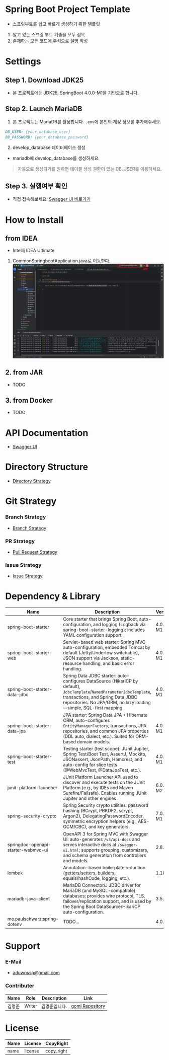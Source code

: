 # Spring Boot Project Template
- 스프링부트를 쉽고 빠르게 생성하기 위한 템플릿
1. 알고 있는 스프링 부트 기술을 모두 접목
2. 존재하는 모든 코드에 주석으로 설명 작성

# Settings
## Step 1. Download JDK25
- 본 프로젝트에는 JDK25, SpringBoot 4.0.0-M1을 기반으로 합니다.

## Step 2. Launch MariaDB
1. 본 프로젝트는 MariaDB를 활용합니다. `.env`에 본인의 계정 정보를 추가해주세요.
```markdown
DB_USER: {your_database_user}
DB_PASSWORD: {your_database_password}
```
2. develop_database 데이터베이스 생성
- mariadb에 develop_database를 생성하세요.
> 자동으로 생성되기를 원하면 테이블 생성 권한이 있는 DB_USER를 이용하세요. 

## Step 3. 실행여부 확인
- 직접 접속해보세요! [Swagger UI 바로가기](http://localhost:8080/swagger-ui/index.html)

# How to Install
## from IDEA
- Intellij IDEA Ultimate
1. CommonSpringbootApplication.java로 이동한다.
![how-to-install-from-idea](docs/image/how-to-install-from-idea.png)

## 2. from JAR
- TODO

## 3. from Docker
- TODO

# API Documentation
- [Swagger UI](http://localhost:8080/swagger-ui/index.html)

# Directory Structure
- [Directory Strategy](docs/strategy/directory)

# Git Strategy
### Branch Strategy
- [Branch Strategy](docs/strategy/branch)

### PR Strategy
- [Pull Request Strategy](docs/strategy/pull-request)

### Issue Strategy
- [Issue Strategy](docs/strategy/issue)

# Dependency & Library
| Name                                | Description                                                                                                                                                                                                                      | Version  |
|-------------------------------------|----------------------------------------------------------------------------------------------------------------------------------------------------------------------------------------------------------------------------------|----------|
| spring-boot-starter                 | Core starter that brings Spring Boot, auto-configuration, and logging (Logback via spring-boot-starter-logging); includes YAML configuration support.                                                                            | 4.0.0-M1 |
| spring-boot-starter-web             | Servlet-based web starter: Spring MVC auto-configuration, embedded Tomcat by default (Jetty/Undertow switchable), JSON support via Jackson, static-resource handling, and basic error handling.                                  | 4.0.0-M1 |
| spring-boot-starter-data-jdbc       | Spring Data JDBC starter: auto-configures DataSource (HikariCP by default), `JdbcTemplate`/`NamedParameterJdbcTemplate`, transactions, and Spring Data JDBC repositories. No JPA/ORM, no lazy loading—simple, SQL-first mapping. | 4.0.0-M1 |
| spring-boot-starter-data-jpa        | JPA starter: Spring Data JPA + Hibernate ORM, auto-configures `EntityManagerFactory`, transactions, JPA repositories, and common JPA properties (DDL auto, dialect, etc.). Suited for ORM-based domain models.                   | 4.0.0-M1 |
| spring-boot-starter-test            | Testing starter (test scope): JUnit Jupiter, Spring Test/Boot Test, AssertJ, Mockito, JSONassert, JsonPath, Hamcrest, and auto-config for slice tests (@WebMvcTest, @DataJpaTest, etc.).                                         | 4.0.0-M1 |
| junit-platform-launcher             | JUnit Platform Launcher API used to discover and execute tests on the JUnit Platform (e.g., by IDEs and Maven Surefire/Failsafe). Enables running JUnit Jupiter and other engines.                                               | 6.0.0-M2 |
| spring-security-crypto              | Spring Security crypto utilities: password hashing (BCrypt, PBKDF2, scrypt, Argon2), DelegatingPasswordEncoder, symmetric encryption helpers (e.g., AES-GCM/CBC), and key generators.                                            | 7.0.0-M1 |
| springdoc-openapi-starter-webmvc-ui | OpenAPI 3 for Spring MVC with Swagger UI: auto-generates `/v3/api-docs` and serves interactive docs at `/swagger-ui.html`; supports grouping, customizers, and schema generation from controllers and models.                    | 2.8.9    |
| lombok                              | Annotation-based boilerplate reduction (getters/setters, builders, equals/hashCode, logging, etc.).                                                                                                                              | 1.18.38  |
| mariadb-java-client                 | MariaDB Connector/J JDBC driver for MariaDB (and MySQL-compatible) databases; provides wire protocol, TLS, failover/replication support, and is used by the Spring Boot DataSource/HikariCP auto-configuration.                  | 3.5.5    |
| me.paulschwarz:spring-dotenv        | TODO...                                                                                                                                                                                                                          | 4.0.0    |

# Support
### E-Mail
- aduwnssp@gmail.com

### Contributer
| Name | Role   | Description | Link                                                             |
|------|--------|-------------|------------------------------------------------------------------|
| 김명준  | Writer | 김명준입니다.     | [gomj Repository](https://github.com/gomj-repo?tab=repositories) |

# License
|Name|License|CopyRight|
|---|---|---|
|name|license|copy_right|